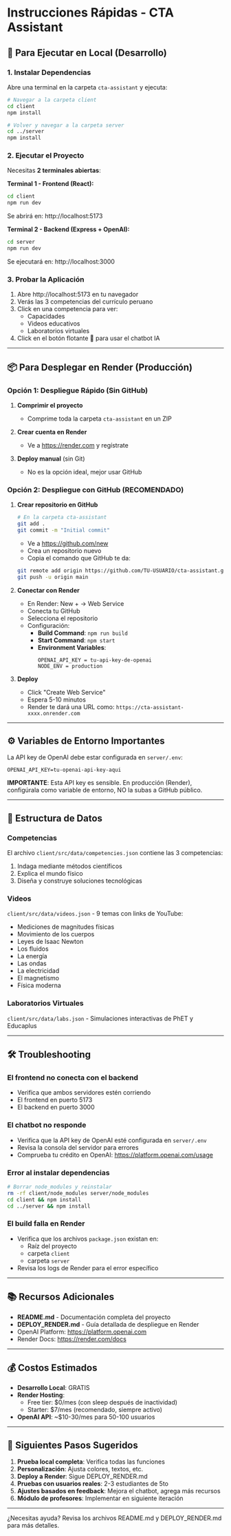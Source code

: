 # Instrucciones Rápidas - CTA Assistant

## 🚀 Para Ejecutar en Local (Desarrollo)

### 1. Instalar Dependencias

Abre una terminal en la carpeta `cta-assistant` y ejecuta:

```bash
# Navegar a la carpeta client
cd client
npm install

# Volver y navegar a la carpeta server
cd ../server
npm install
```

### 2. Ejecutar el Proyecto

Necesitas **2 terminales abiertas**:

**Terminal 1 - Frontend (React):**
```bash
cd client
npm run dev
```
Se abrirá en: http://localhost:5173

**Terminal 2 - Backend (Express + OpenAI):**
```bash
cd server
npm run dev
```
Se ejecutará en: http://localhost:3000

### 3. Probar la Aplicación

1. Abre http://localhost:5173 en tu navegador
2. Verás las 3 competencias del currículo peruano
3. Click en una competencia para ver:
   - Capacidades
   - Videos educativos
   - Laboratorios virtuales
4. Click en el botón flotante 💬 para usar el chatbot IA

---

## 📦 Para Desplegar en Render (Producción)

### Opción 1: Despliegue Rápido (Sin GitHub)

1. **Comprimir el proyecto**
   - Comprime toda la carpeta `cta-assistant` en un ZIP

2. **Crear cuenta en Render**
   - Ve a https://render.com y regístrate

3. **Deploy manual** (sin Git)
   - No es la opción ideal, mejor usar GitHub

### Opción 2: Despliegue con GitHub (RECOMENDADO)

1. **Crear repositorio en GitHub**
   ```bash
   # En la carpeta cta-assistant
   git add .
   git commit -m "Initial commit"
   ```

   - Ve a https://github.com/new
   - Crea un repositorio nuevo
   - Copia el comando que GitHub te da:
   ```bash
   git remote add origin https://github.com/TU-USUARIO/cta-assistant.git
   git push -u origin main
   ```

2. **Conectar con Render**
   - En Render: New + → Web Service
   - Conecta tu GitHub
   - Selecciona el repositorio
   - Configuración:
     - **Build Command**: `npm run build`
     - **Start Command**: `npm start`
     - **Environment Variables**:
       ```
       OPENAI_API_KEY = tu-api-key-de-openai
       NODE_ENV = production
       ```

3. **Deploy**
   - Click "Create Web Service"
   - Espera 5-10 minutos
   - Render te dará una URL como: `https://cta-assistant-xxxx.onrender.com`

---

## ⚙️ Variables de Entorno Importantes

La API key de OpenAI debe estar configurada en `server/.env`:
```
OPENAI_API_KEY=tu-openai-api-key-aqui
```

**IMPORTANTE**: Esta API key es sensible. En producción (Render), configúrala como variable de entorno, NO la subas a GitHub público.

---

## 📝 Estructura de Datos

### Competencias
El archivo `client/src/data/competencies.json` contiene las 3 competencias:
1. Indaga mediante métodos científicos
2. Explica el mundo físico
3. Diseña y construye soluciones tecnológicas

### Videos
`client/src/data/videos.json` - 9 temas con links de YouTube:
- Mediciones de magnitudes físicas
- Movimiento de los cuerpos
- Leyes de Isaac Newton
- Los fluidos
- La energía
- Las ondas
- La electricidad
- El magnetismo
- Física moderna

### Laboratorios Virtuales
`client/src/data/labs.json` - Simulaciones interactivas de PhET y Educaplus

---

## 🛠️ Troubleshooting

### El frontend no conecta con el backend
- Verifica que ambos servidores estén corriendo
- El frontend en puerto 5173
- El backend en puerto 3000

### El chatbot no responde
- Verifica que la API key de OpenAI esté configurada en `server/.env`
- Revisa la consola del servidor para errores
- Comprueba tu crédito en OpenAI: https://platform.openai.com/usage

### Error al instalar dependencias
```bash
# Borrar node_modules y reinstalar
rm -rf client/node_modules server/node_modules
cd client && npm install
cd ../server && npm install
```

### El build falla en Render
- Verifica que los archivos `package.json` existan en:
  - Raíz del proyecto
  - carpeta `client`
  - carpeta `server`
- Revisa los logs de Render para el error específico

---

## 📚 Recursos Adicionales

- **README.md** - Documentación completa del proyecto
- **DEPLOY_RENDER.md** - Guía detallada de despliegue en Render
- OpenAI Platform: https://platform.openai.com
- Render Docs: https://render.com/docs

---

## 💰 Costos Estimados

- **Desarrollo Local**: GRATIS
- **Render Hosting**:
  - Free tier: $0/mes (con sleep después de inactividad)
  - Starter: $7/mes (recomendado, siempre activo)
- **OpenAI API**: ~$10-30/mes para 50-100 usuarios

---

## 🎯 Siguientes Pasos Sugeridos

1. **Prueba local completa**: Verifica todas las funciones
2. **Personalización**: Ajusta colores, textos, etc.
3. **Deploy a Render**: Sigue DEPLOY_RENDER.md
4. **Pruebas con usuarios reales**: 2-3 estudiantes de 5to
5. **Ajustes basados en feedback**: Mejora el chatbot, agrega más recursos
6. **Módulo de profesores**: Implementar en siguiente iteración

---

¿Necesitas ayuda? Revisa los archivos README.md y DEPLOY_RENDER.md para más detalles.
